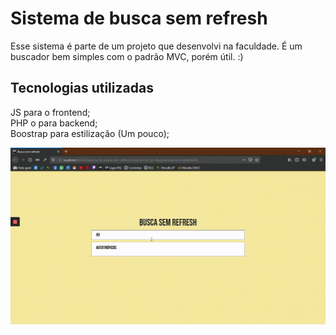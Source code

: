 # Sistema de busca sem refresh

Esse sistema é parte de um projeto que desenvolvi na faculdade. É um buscador bem simples com o padrão MVC, porém útil. :)

## Tecnologias utilizadas
JS para o frontend;
<br>
PHP o para backend;
<br>
Boostrap para estilização (Um pouco);
<br>

<img src="demo/sistema-de-busca-sem-refresh.gif">
